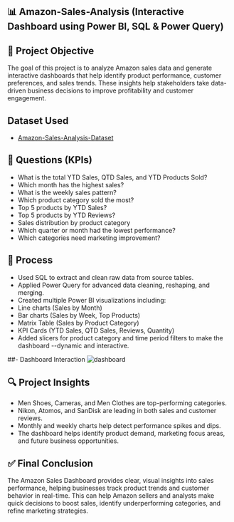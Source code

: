 ## 📊 Amazon-Sales-Analysis (Interactive Dashboard using Power BI, SQL & Power Query)
## 🧠 Project Objective
The goal of this project is to analyze Amazon sales data and generate interactive dashboards that help identify product performance, customer preferences, and sales trends. These insights help stakeholders take data-driven business decisions to improve profitability and customer engagement.
## Dataset Used
- <a href= "https://github.com/AyaanKhan1711/Data-Analysis-Dashboard/blob/main/Amazon_Combined_Data.xlsx">Amazon-Sales-Analysis-Dataset</a>

## 📌 Questions (KPIs)
-	What is the total YTD Sales, QTD Sales, and YTD Products Sold?
-	Which month has the highest sales?
-	What is the weekly sales pattern?
-	Which product category sold the most?
-	Top 5 products by YTD Sales?
-	Top 5 products by YTD Reviews?
-	Sales distribution by product category
-	Which quarter or month had the lowest performance?
-	Which categories need marketing improvement?

## 🔧 Process
-	Used SQL to extract and clean raw data from source tables.
-	Applied Power Query for advanced data cleaning, reshaping, and merging.
-	Created multiple Power BI visualizations including:
-	Line charts (Sales by Month)
-	Bar charts (Sales by Week, Top Products)
-	Matrix Table (Sales by Product Category)
-	KPI Cards (YTD Sales, QTD Sales, Reviews, Quantity)
- Added slicers for product category and time period filters to make the dashboard --dynamic and interactive.


##- Dashboard Interaction
![dashboard](https://github.com/user-attachments/assets/9a08cc33-33f7-4718-9009-14e2682b8018)


## 🔍 Project Insights
- Men Shoes, Cameras, and Men Clothes are top-performing categories.
- Nikon, Atomos, and SanDisk are leading in both sales and customer reviews.
-	Monthly and weekly charts help detect performance spikes and dips.
-	The dashboard helps identify product demand, marketing focus areas, and future business opportunities.

## ✅ Final Conclusion
The Amazon Sales Dashboard provides clear, visual insights into sales performance, helping businesses track product trends and customer behavior in real-time. This can help Amazon sellers and analysts make quick decisions to boost sales, identify underperforming categories, and refine marketing strategies.
